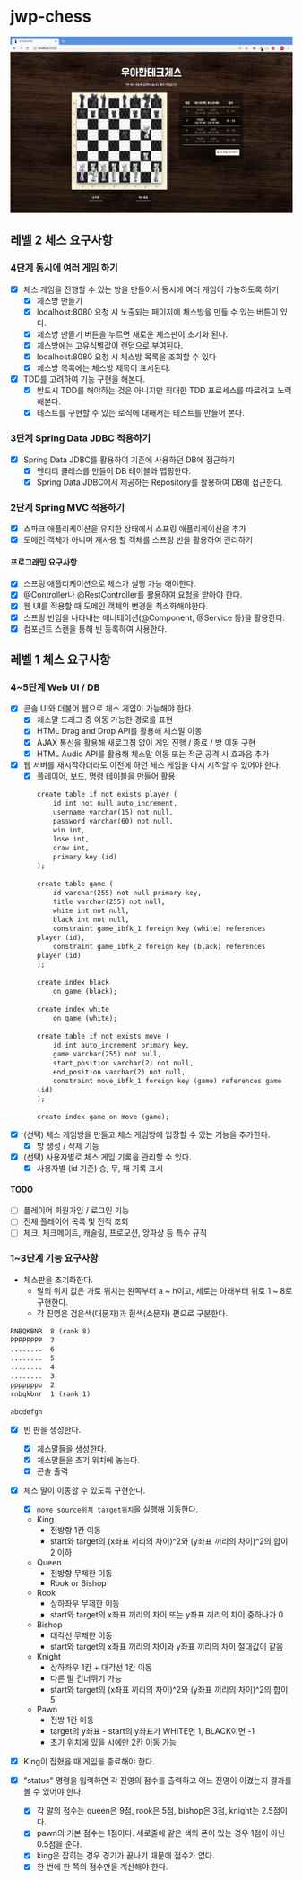 # jwp-chess

![chess_web_ui_screenshot](./screenshot.jpg)

## 레벨 2 체스 요구사항

### 4단계 동시에 여러 게임 하기
- [x] 체스 게임을 진행할 수 있는 방을 만들어서 동시에 여러 게임이 가능하도록 하기
  - [x] 체스방 만들기
  - [x] localhost:8080 요청 시 노출되는 페이지에 체스방을 만들 수 있는 버튼이 있다.
  - [x] 체스방 만들기 버튼을 누르면 새로운 체스판이 초기화 된다.
  - [x] 체스방에는 고유식별값이 랜덤으로 부여된다.
  - [x] localhost:8080 요청 시 체스방 목록을 조회할 수 있다
  - [x] 체스방 목록에는 체스방 제목이 표시된다.
- [x] TDD를 고려하여 기능 구현을 해본다.
  - [x] 반드시 TDD를 해야하는 것은 아니지만 최대한 TDD 프로세스를 따르려고 노력해본다.
  - [x] 테스트를 구현할 수 있는 로직에 대해서는 테스트를 만들어 본다.

### 3단계 Spring Data JDBC 적용하기
- [x] Spring Data JDBC를 활용하여 기존에 사용하던 DB에 접근하기
  - [x] 엔티티 클래스를 만들어 DB 테이블과 맵핑한다.
  - [x] Spring Data JDBC에서 제공하는 Repository를 활용하여 DB에 접근한다.

### 2단계 Spring MVC 적용하기
- [x] 스파크 애플리케이션을 유지한 상태에서 스프링 애플리케이션을 추가
- [x] 도메인 객체가 아니며 재사용 할 객체를 스프링 빈을 활용하여 관리하기

#### 프로그래밍 요구사항

- [x] 스프링 애플리케이션으로 체스가 실행 가능 해야한다.
- [x] @Controller나 @RestController를 활용하여 요청을 받아야 한다.
- [x] 웹 UI를 적용할 때 도메인 객체의 변경을 최소화해야한다.
- [x] 스프링 빈임을 나타내는 애너테이션(@Component, @Service 등)을 활용한다.
- [x] 컴포넌트 스캔을 통해 빈 등록하여 사용한다.

## 레벨 1 체스 요구사항

### 4~5단계 Web UI / DB

- [x] 콘솔 UI와 더불어 웹으로 체스 게임이 가능해야 한다.
    - [x] 체스말 드래그 중 이동 가능한 경로를 표현
    - [x] HTML Drag and Drop API를 활용해 체스말 이동
    - [x] AJAX 통신을 활용해 새로고침 없이 게임 진행 / 종료 / 방 이동 구현
    - [x] HTML Audio API를 활용해 체스말 이동 또는 적군 공격 시 효과음 추가

- [x] 웹 서버를 재시작하더라도 이전에 하던 체스 게임을 다시 시작할 수 있어야 한다.
    - [x] 플레이어, 보드, 명령 테이블을 만들어 활용
        ```mysql
        create table if not exists player (
            id int not null auto_increment,
            username varchar(15) not null,
            password varchar(60) not null,
            win int,
            lose int,
            draw int,
            primary key (id)
        );
      
        create table game (
            id varchar(255) not null primary key,
            title varchar(255) not null,
            white int not null,
            black int not null,
            constraint game_ibfk_1 foreign key (white) references player (id),
            constraint game_ibfk_2 foreign key (black) references player (id)
        );
        
        create index black
            on game (black);
        
        create index white
            on game (white);
        
        create table if not exists move (
            id int auto_increment primary key,
            game varchar(255) not null,
            start_position varchar(2) not null,
            end_position varchar(2) not null,
            constraint move_ibfk_1 foreign key (game) references game (id)
        );
        
        create index game on move (game);
        ```

- [x] (선택) 체스 게임방을 만들고 체스 게임방에 입장할 수 있는 기능을 추가한다.
    - [x] 방 생성 / 삭제 기능 

- [x] (선택) 사용자별로 체스 게임 기록을 관리할 수 있다.
    - [x] 사용자별 (id 기준) 승, 무, 패 기록 표시

#### TODO

- [ ] 플레이어 회원가입 / 로그인 기능 
- [ ] 전체 플레이어 목록 및 전적 조회
- [ ] 체크, 체크메이트, 캐슬링, 프로모션, 앙파상 등 특수 규칙

### 1~3단계 기능 요구사항

- 체스판을 초기화한다.
    - 말의 위치 값은 가로 위치는 왼쪽부터 a ~ h이고, 세로는 아래부터 위로 1 ~ 8로 구현한다.
    - 각 진영은 검은색(대문자)과 흰색(소문자) 편으로 구분한다.

```shell script
RNBQKBNR  8 (rank 8)
PPPPPPPP  7
........  6
........  5
........  4
........  3
pppppppp  2
rnbqkbnr  1 (rank 1)

abcdefgh
```

- [x] 빈 판을 생성한다.
    - [x] 체스말들을 생성한다.
    - [x] 체스말들을 초기 위치에 놓는다.
    - [x] 콘솔 출력

- [x] 체스 말이 이동할 수 있도록 구현한다.
    - [x] `move source위치 target위치`을 실행해 이동한다.
    - King
        - 전방향 1칸 이동
        - start와 target의 (x좌표 끼리의 차이)^2와 (y좌표 끼리의 차이)^2의 합이 2 이하
    - Queen
        - 전방향 무제한 이동
        - Rook or Bishop
    - Rook
        - 상하좌우 무제한 이동
        - start와 target의 x좌표 끼리의 차이 또는 y좌표 끼리의 차이 중하나가 0
    - Bishop
        - 대각선 무제한 이동
        - start와 target의 x좌표 끼리의 차이와 y좌표 끼리의 차이 절대값이 같음
    - Knight
        - 상하좌우 1칸 + 대각선 1칸 이동
        - 다른 말 건너뛰기 가능
        - start와 target의 (x좌표 끼리의 차이)^2와 (y좌표 끼리의 차이)^2의 합이 5
    - Pawn
        - 전방 1칸 이동
        - target의 y좌표 - start의 y좌표가 WHITE면 1, BLACK이면 -1
        - 초기 위치에 있을 시에만 2칸 이동 가능

- [x] King이 잡혔을 때 게임을 종료해야 한다.
- [x] "status" 명령을 입력하면 각 진영의 점수를 출력하고 어느 진영이 이겼는지 결과를 볼 수 있어야 한다.
    - [x] 각 말의 점수는 queen은 9점, rook은 5점, bishop은 3점, knight는 2.5점이다.
    - [x] pawn의 기본 점수는 1점이다. 세로줄에 같은 색의 폰이 있는 경우 1점이 아닌 0.5점을 준다.
    - [x] king은 잡히는 경우 경기가 끝나기 때문에 점수가 없다.
    - [x] 한 번에 한 쪽의 점수만을 계산해야 한다.
